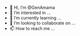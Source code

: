 - 👋 Hi, I’m @GenAmama
- 👀 I’m interested in ...
- 🌱 I’m currently learning ...
- 💞️ I’m looking to collaborate on ...
- 📫 How to reach me ...

<!---
GenAmama/GenAmama is a ✨ special ✨ repository because its `README.md` (this file) appears on your GitHub profile.
You can click the Preview link to take a look at your changes.
--->
